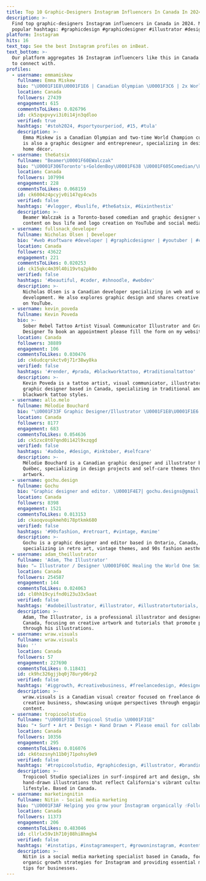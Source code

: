```yaml
---
title: Top 10 Graphic-Designers Instagram Influencers In Canada In 2024
description: >-
  Find top graphic-designers Instagram influencers in Canada in 2024. Most
  popular hashtags: #graphicdesign #graphicdesigner #illustrator #design.
platform: Instagram
hits: 16
text_top: See the best Instagram profiles on inBeat.
text_bottom: >-
  Our platform aggregates 16 Instagram influencers like this in Canada for you
  to connect with.
profiles:
  - username: emmamiskew
    fullname: Emma Miskew
    bio: "\U0001F1E8\U0001F1E6 | Canadian Olympian \U0001F3C6 | 2x World Champ \U0001F94C | Second on @team_homan \U0001F469\U0001F3FC‍\U0001F4BB | Graphic Designer @emmamiskewdesign \U0001FAB5 | Owner of @shimmerandoak"
    location: Canada
    followers: 27439
    engagement: 615
    commentsToLikes: 0.026796
    id: ck5zqxpvyvi3i0i14jn3qdloo
    verified: true
    hashtags: '#stoh2024, #sportyourperiod, #15, #tula'
    description: >-
      Emma Miskew is a Canadian Olympian and two-time World Champion curler. She
      is also a graphic designer and entrepreneur, specializing in design and
      home décor.
  - username: the6atsix
    fullname: "Beamer\U0001F60EWalczak"
    bio: "\U0001F306Toronto's⚡️GoldenBoy\U0001F638 \U0001F605Comedian/\U0001F645\U0001F3FD‍♂️Sober\U0001F4AA\U0001F3FE/Graphic Designer\U0001F4BB \U0001F3A5YouTubing Bus Life!\U0001F68C \U0001F441‍\U0001F5E8Logo Creation Page: @sixlogos \U0001F58B"
    location: Canada
    followers: 107994
    engagement: 228
    commentsToLikes: 0.068159
    id: ck6004z4pcyjv0i147qy4cw3s
    verified: false
    hashtags: '#vlogger, #buslife, #the6atsix, #6ixinthestix'
    description: >-
      Beamer Walczak is a Toronto-based comedian and graphic designer who shares
      content on bus life and logo creation on YouTube and social media.
  - username: fullsnack_developer
    fullname: Nicholas Olsen | Developer
    bio: "#web #software #developer | #graphicdesigner | #youtuber | #christian | #Artist | \U0001F1E8\U0001F1E6 | #fullstackdeveloper ⬇️ AMAZING CANDLES ⬇️"
    location: Canada
    followers: 43622
    engagement: 221
    commentsToLikes: 0.020253
    id: ck15qkc4m39l40i19vtq2pk0o
    verified: false
    hashtags: '#beautiful, #coder, #shnoodle, #webdev'
    description: >-
      Nicholas Olsen is a Canadian developer specializing in web and software
      development. He also explores graphic design and shares creative content
      on YouTube.
  - username: kevin_poveda
    fullname: Kevin Poveda
    bio: >-
      Sober Rebel Tattoo Artist Visual Communicator Illustrator and Graphic
      Designer To book an appointment please fill the form on my website
    location: Canada
    followers: 38889
    engagement: 106
    commentsToLikes: 0.030476
    id: ck6udcqrskctv0j71r38wy8ka
    verified: false
    hashtags: '#render, #prada, #blackworktattoo, #traditionaltattoo'
    description: >-
      Kevin Poveda is a tattoo artist, visual communicator, illustrator, and
      graphic designer based in Canada, specializing in traditional and
      blackwork tattoo styles.
  - username: allo.melo
    fullname: Mélodie Bouchard
    bio: "\U0001F33F Graphic Designer/Illustrator \U0001F1E8\U0001F1E6 Québec, Canada \U0001F48C allo.melodie@gmail.com \U0001F31F Elle/She/Her"
    location: Canada
    followers: 8177
    engagement: 683
    commentsToLikes: 0.054636
    id: ck5zxc8t07qnd0i142l9xzqgd
    verified: false
    hashtags: '#adobe, #design, #inktober, #selfcare'
    description: >-
      Mélodie Bouchard is a Canadian graphic designer and illustrator based in
      Québec, specializing in design projects and self-care themes through her
      artwork.
  - username: gochu.design
    fullname: Gochu
    bio: "Graphic designer and editor. \U0001F4E7| gochu.designs@gmail.com \U0001F4CD| Ontario, Canada"
    location: Canada
    followers: 8398
    engagement: 1521
    commentsToLikes: 0.013153
    id: ckaoqvoupkmeh0i78ptkmk680
    verified: false
    hashtags: '#90sfashion, #retroart, #vintage, #anime'
    description: >-
      Gochu is a graphic designer and editor based in Ontario, Canada,
      specializing in retro art, vintage themes, and 90s fashion aesthetics.
  - username: adam_theillustrator
    fullname: 'Adam, The Illustrator'
    bio: "✏️ Illustrator / Designer \U0001F60C Healing the World One Smiley Face at a Time"
    location: Canada
    followers: 254587
    engagement: 144
    commentsToLikes: 0.024063
    id: cl0hh19cyifnd0i23u33x5aat
    verified: false
    hashtags: '#adobeillustrator, #illustrator, #illustratortutorials, #illustrators'
    description: >-
      Adam, The Illustrator, is a professional illustrator and designer based in
      Canada, focusing on creative artwork and tutorials that promote positivity
      through his illustrations.
  - username: wraw.visuals
    fullname: wraw.visuals
    bio: ''
    location: Canada
    followers: 57
    engagement: 227690
    commentsToLikes: 0.118431
    id: ck9hc326gjjbq0j78ury06rp2
    verified: false
    hashtags: '#iggrowth, #creativebusiness, #freelancedesign, #designers'
    description: >-
      wraw.visuals is a Canadian visual creator focused on freelance design and
      creative business, showcasing unique perspectives through engaging visual
      content.
  - username: tropicoolstudio
    fullname: "\U0001F31E Tropicool Studio \U0001F31E"
    bio: "• Surf • Art • Design • Hand Drawn • Please email for collaborations \U0001F9E1 \U0001F33C California \U0001F33C"
    location: Canada
    followers: 10356
    engagement: 295
    commentsToLikes: 0.016076
    id: ck6tozsnyh11b0j71pohsy9e9
    verified: false
    hashtags: '#tropicoolstudio, #graphicdesign, #illustrator, #branding'
    description: >-
      Tropicool Studio specializes in surf-inspired art and design, showcasing
      hand-drawn illustrations that reflect California's vibrant culture and
      lifestyle. Based in Canada.
  - username: marketingnitin
    fullname: Nitin - Social media marketing
    bio: "\U0001F3AF Helping you grow your Instagram organically ☝️Follow for Social media marketing tips \U0001F4CC Want More followers, Leads, and clients? \U0001F4E8 DM Now!"
    location: Canada
    followers: 11373
    engagement: 206
    commentsToLikes: 0.483046
    id: cllrlx59v1h710j08hi8hmgh4
    verified: false
    hashtags: '#instatips, #instagramexpert, #growoninstagram, #contentmarketingtips'
    description: >-
      Nitin is a social media marketing specialist based in Canada, focusing on
      organic growth strategies for Instagram and providing essential marketing
      tips for businesses.
---
```


